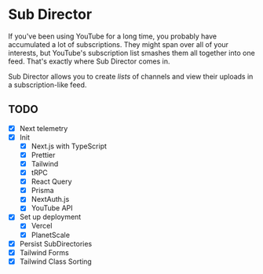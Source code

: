 # Sub Director

If you've been using YouTube for a long time, you probably have accumulated a
lot of subscriptions. They might span over all of your interests, but YouTube's
subscription list smashes them all together into one feed. That's exactly where
Sub Director comes in.

Sub Director allows you to create _lists_ of channels and view their uploads in
a subscription-like feed.

## TODO

- [x] Next telemetry
- [x] Init
  - [x] Next.js with TypeScript
  - [x] Prettier
  - [x] Tailwind
  - [x] tRPC
  - [x] React Query
  - [x] Prisma
  - [x] NextAuth.js
  - [x] YouTube API
- [x] Set up deployment
  - [x] Vercel
  - [x] PlanetScale
- [x] Persist SubDirectories
- [x] Tailwind Forms
- [x] Tailwind Class Sorting

